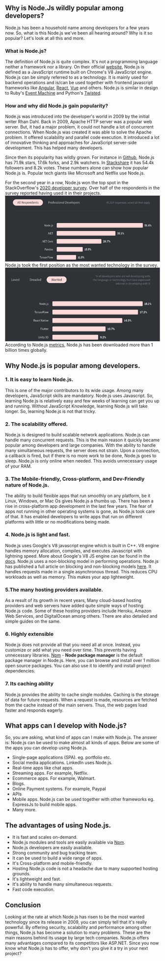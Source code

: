 ﻿## Why is Node.Js wildly popular among developers?

Node.js has been a household name among developers for a few years now. So, what is this Node.js we've been all hearing around? Why is it so popular? Let's look at all this and more.

### What is Node.js?
The definition of Node.js is quite complex. It's not a programming language neither a framework nor a library. On their official [website](https://nodejs.org/en), Node.js is defined as a JavaScript runtime built on Chrome's V8 JavaScript engine. Node.js can be simply referred to as a technology. It is mainly used for backend operations and is/can be used together with frontend javascript frameworks like [Angular](https://angularjs.org/), [React](https://reactjs.org/), [Vue](https://vuejs.org/) and others. Node.js is similar in design to Ruby's [Event Machine](https://github.com/eventmachine/eventmachine) and Python's [Twisted](https://twistedmatrix.com/trac/).

### How and why did Node.js gain popularity?
Node.js was introduced into the developer's world in 2009 by the initial writer Rhan Dahl. Back in 2009, Apache HTTP server was a popular web server. But, it had a major problem, it could not handle a lot of concurrent connections. When Node.js was created it was able to solve the Apache problem. It offered scalability and parallel code execution. It introduced a lot of innovative thinking and approaches for JavaScript server-side development. This has helped many developers.

 Since then its popularity has wildly grown. For instance in [Github](https://github.com/nodejs/node), Node.js has 71.9k stars, 17.6k forks, and 2.9k watchers. In [Stackshare](https://stackshare.io/nodejs) it has 54.4k followers and 8.2k votes. These numbers alone can show how popular Node.js is. Popular tech giants like Microsoft and Netflix use Node.js.

For the second year in a row, Node.js won the top spot in the StackOverflow's [2020 developer survey](https://insights.stackoverflow.com/survey/2020#technology-other-frameworks-libraries-and-tools-all-respondents3). Over half of the respondents in the survey reported having used it in their projects.
![Half of the respondents use Node.js](stackoverflow1.jpg)
Node.js took the first position as the most wanted technology in the survey.
![most wanted technology 2020](stackoverflow2.jpg)
 According to Node.js [metrics](https://nodejs.org/metrics/), Node.js has been downloaded more than 1 billion times globally.

## Why Node.js is popular among developers.

### 1. It is easy to learn Node.js.
 This is one of the major contributors to its wide usage.
 Among many developers, JavaScript skills are mandatory. Node.js uses Javascript. So, learning Node.js is relatively easy and few weeks of learning can get you up and running. Without JavaScript Knowledge, learning Node.js will take longer. So, learning Node.js is not that tricky. 
 
### 2. The scalability offered.
 Node.js is designed to build scalable network applications. Node.js can handle many concurrent requests. This is the main reason it quickly became popular among developers and large companies. With the ability to handle many simultaneous requests, the server does not strain. Upon a connection, a callback is fired, but if there is no more work to be done, Node.js goes to sleep. Node.js is only online when needed. This avoids unnecessary usage of your RAM.
 
 ### 3. The Mobile-friendly, Cross-platform, and Dev-Friendly nature of Node.js.
 The ability to build flexible apps that run smoothly on any platform, be it Linux, Windows, or Mac Os gives Node.js a thumbs up. There has been a rise in cross-platform app development in the last few years. The fear of apps not running in other operating systems is gone, as Node.js took care of that. It has enabled developers to write apps that run on different platforms with little or no modifications being made.
 
### 4. Node.js is light and fast.
Node.js uses Google's V8 javascript engine which is built in C++. V8 engine handles memory allocation, compiles, and executes Javascript with lightning speed. More about Google's V8 JS engine can be found in the [docs](https://v8.dev/docs). Node.js uses a non-blocking model in performing operations. Node.js has published a full article on blocking and non-blocking models [here](https://nodejs.org/en/docs/guides/blocking-vs-non-blocking/).  It handles requests made in a single asynchronous thread. This reduces CPU workloads as well as memory. This makes your app lightweight.

### 5.The many hosting providers available.
As a result of its growth in recent years, Many cloud-based hosting providers and web servers have added quite simple ways of hosting Node.js code. Some of these hosting providers include Heroku, Amazon Web Services, and DigitalOcean among others. There are also detailed and simple guides on the same.

### 6. Highly extensible
Node.js does not provide all that you need all at once. Instead, you customize or add what you need over time. This prevents having unnecessary libraries. [Npm](https://www.npmjs.com/) - **Node package manager** is the default package manager in Node.js. Here, you can browse and install over 1 million open source packages. You can also use it to identify and install project dependencies.

### 7. Its caching ability
Node.js provides the ability to cache single modules. Caching is the storage of data for future requests. When a request is made, resources are fetched from the cache instead of the main servers. Thus, the web pages load faster and responds eagerly.

## What apps can I develop with Node.js?
So, you are asking, what kind of apps can I make with Node.js. The answer is: Node.js can be used to make almost all kinds of apps. Below are some of the apps you can develop using Node.js.

 - Single-page applications (SPA). eg. portfolio etc.
 - Social media applications. LinkedIn uses Node.js.
 - Real-time apps like chat apps.
 - Streaming apps. For example, Netflix.
 - Ecommerce apps. For example, Walmart.
 - Blogs.
 - Online Payment systems. For example, Paypal
 - APIs
 - Mobile apps. Node.js can be used together with other frameworks eg. ExpressJs to build mobile apps.
 - Many more.

## The advantages of using Node.js.

 - It is fast and scales on-demand.
 - Node.js modules and tools are easily available via [Npm](https://www.npmjs.com/).
 - Node.js developers are easily available.
 - Strong community and bug tracking team.
 - It can be used to build a wide range of apps.
 - It's Cross-platform and mobile-friendly.
 - Hosting Node.js code is not a headache due to many supported hosting grounds.
 - It's lightweight and fast.
 - It's ability to handle many simultaneous requests.
 - Fast code execution.

## Conclusion

Looking at the rate at which Node.js has risen to be the most wanted technology since its release in 2009, you can simply tell that it's really powerful. By offering security, scalability and performance among other things, Node.js has become a solution to many problems. These are the main reasons behind its usage by large tech companies. Node.js offers many advantages compared to its competitors like ASP.NET. Since you now know what Node.js has to offer, why don't you give it a try in your next project?
